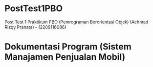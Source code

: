 # PostTest1PBO
Post Test 1 Praktikum PBO (Pemrograman Berorientasi Objek) (Achmad Rizqy Pranata) - (2209116086)

# Dokumentasi Program (Sistem Manajamen Penjualan Mobil)


